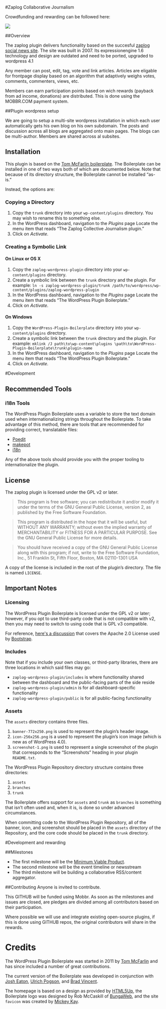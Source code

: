 #Zaplog Collaborative Journalism

Crowdfunding and rewarding can be followed here:

<a href="https://mobbr.com/#/task/aHR0cHM6Ly9naXRodWIuY29tL3BhdHJpY2tzYXZhbGxlL3phcGxvZy13b3JkcHJlc3MtcGx1Z2luL21pbGVzdG9uZXMvTWluaW11bSUyMHZpYWJsZSUyMHByb2R1Y3Q="><img src="https://api.mobbr.com/button/eb342f159522ccde16500ce9abc34391/medium"/></a>

##Overview

The zaplog plugin delivers functionality based on the succesful <a href="http://zaplog.nl">zaplog social news site</a>. The site was built in 2007. Its expressionengine 1.6 technology and design are outdated and need to be ported, upgraded to wordpress 4.1

Any member can post, edit, tag, vote and link articles. Articles are eligable for frontpage display based on an algorithm that adaptively weighs votes, comments, commenters, views, etc. 

Members can earn participation points based on wich rewards (payback from ad income, donations) are distributed. This is done using the MOBBR.COM payment system.

##Plugin wordpress setup

We are going to setup a multi-site wordpress installation in which each user automatically gets his own blog on his own subdomain. The posts and discussion across all blogs are aggregated onto main pages. The blogs can be multi-author. Members are shared across al subsites.

## Installation

This plugin is based on the <a href="https://tommcfarlin.com/wordpress-plugin-boilerplate/">Tom McFarlin boilerplate</a>. The Boilerplate can be installed in one of two ways both of which are documented below. Note that because of its directory structure, the Boilerplate cannot be installed “as-is.”

Instead, the options are:

### Copying a Directory

1. Copy the `trunk` directory into your `wp-content/plugins` directory. You may wish to rename this to something else.
2. In the WordPress dashboard, navigation to the *Plugins* page
Locate the menu item that reads “The Zaplog Collective Journalism plugin.”
3. Click on *Activate.*

### Creating a Symbolic Link

#### On Linux or OS X

1. Copy the `zaplog-wordpress-plugin` directory into your `wp-content/plugins` directory.
2. Create a symbolic link between the `trunk` directory and the plugin. For example: `ln -s zaplog-wordpress-plugin/trunk /path/to/wordpress/wp-content/plugins/zaplog-wordpress-plugin`
3. In the WordPress dashboard, navigation to the *Plugins* page
Locate the menu item that reads “The WordPress Plugin Boilerplate.”
4. Click on *Activate.*

#### On Windows

1. Copy the `WordPress-Plugin-Boilerplate` directory into your `wp-content/plugins` directory.
2. Create a symbolic link between the `trunk` directory and the plugin. For example: `mklink /J path\to\wp-content\plugins \path\to\WordPress-Plugin-Boilerplate\trunk\plugin-name`
3. In the WordPress dashboard, navigation to the *Plugins* page
Locate the menu item that reads “The WordPress Plugin Boilerplate.”
4. Click on *Activate.*

#Development

## Recommended Tools

### i18n Tools

The WordPress Plugin Boilerplate uses a variable to store the text domain used when internationalizing strings throughout the Boilerplate. To take advantage of this method, there are tools that are recommended for providing correct, translatable files:

* [Poedit](http://www.poedit.net/)
* [makepot](http://i18n.svn.wordpress.org/tools/trunk/)
* [i18n](https://github.com/grappler/i18n)

Any of the above tools should provide you with the proper tooling to internationalize the plugin.

## License

The zaplog plugin is licensed under the GPL v2 or later.

> This program is free software; you can redistribute it and/or modify it under the terms of the GNU General Public License, version 2, as published by the Free Software Foundation.

> This program is distributed in the hope that it will be useful, but WITHOUT ANY WARRANTY; without even the implied warranty of MERCHANTABILITY or FITNESS FOR A PARTICULAR PURPOSE. See the GNU General Public License for more details.

> You should have received a copy of the GNU General Public License along with this program; if not, write to the Free Software Foundation, Inc., 51 Franklin St, Fifth Floor, Boston, MA 02110-1301 USA

A copy of the license is included in the root of the plugin’s directory. The file is named `LICENSE`.

## Important Notes

### Licensing

The WordPress Plugin Boilerplate is licensed under the GPL v2 or later; however, if you opt to use third-party code that is not compatible with v2, then you may need to switch to using code that is GPL v3 compatible.

For reference, [here's a discussion](http://make.wordpress.org/themes/2013/03/04/licensing-note-apache-and-gpl/) that covers the Apache 2.0 License used by [Bootstrap](http://twitter.github.io/bootstrap/).

### Includes

Note that if you include your own classes, or third-party libraries, there are three locations in which said files may go:

* `zaplog-wordpress-plugin/includes` is where functionality shared between the dashboard and the public-facing parts of the side reside
* `zaplog-wordpress-plugin/admin` is for all dashboard-specific functionality
* `zaplog-wordpress-plugin/public` is for all public-facing functionality

### Assets

The `assets` directory contains three files.

1. `banner-772x250.png` is used to represent the plugin’s header image.
2. `icon-256x256.png` is a used to represent the plugin’s icon image (which is new as of WordPress 4.0).
3. `screenshot-1.png` is used to represent a single screenshot of the plugin that corresponds to the “Screenshots” heading in your plugin `README.txt`.

The WordPress Plugin Repository directory structure contains three directories:

1. `assets`
2. `branches`
3. `trunk`

The Boilerplate offers support for `assets` and `trunk` as `branches` is something that isn’t often used and, when it is, is done so under advanced circumstances.

When committing code to the WordPress Plugin Repository, all of the banner, icon, and screenshot should be placed in the `assets` directory of the Repository, and the core code should be placed in the `trunk` directory.

#Development and rewarding

##Milestones
- The first milestone will be the <a href="https://github.com/patricksavalle/zaplog-wordpress-plugin/milestones/Minimum%20viable%20product">Minimum Viable Product</a>. 
- The second milestone will be the event timeline or newsstream
- The third milestone will be building a collaborative RSS/content aggregator.

##Contributing
Anyone is invited to contribute.

This GITHUB will be funded using Mobbr. As soon as the milestones and issues are closed, are pledges are divided among all contributors based on their participation.

Where possible we will use and integrate existing open-source plugins, if this is done using GITHUB repos, the original contributors will share in the rewards. 

# Credits

The WordPress Plugin Boilerplate was started in 2011 by [Tom McFarlin](http://twitter.com/tommcfarlin/) and has since included a number of great contributions.

The current version of the Boilerplate was developed in conjunction with [Josh Eaton](https://twitter.com/jjeaton), [Ulrich Pogson](https://twitter.com/grapplerulrich), and [Brad Vincent](https://twitter.com/themergency).

The homepage is based on a design as provided by [HTML5Up](http://html5up.net), the Boilerplate logo was designed by  Rob McCaskill of [BungaWeb](http://bungaweb.com), and the site `favicon` was created by [Mickey Kay](https://twitter.com/McGuive7).
